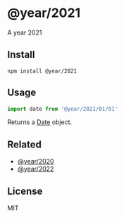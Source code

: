 # @year/2021

A year 2021

## Install

~~~
npm install @year/2021
~~~

## Usage

~~~js
import date from '@year/2021/01/01'
~~~

Returns a [Date](https://developer.mozilla.org/en-US/docs/Web/JavaScript/Reference/Global_Objects/Date) object.

## Related

* [@year/2020](https://github.com/antonmedv/year/tree/master/packages/2020)
* [@year/2022](https://github.com/antonmedv/year/tree/master/packages/2022)

## License

MIT
